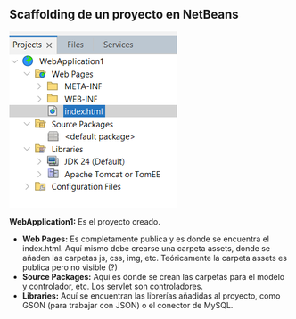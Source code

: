 ## Scaffolding de un proyecto en NetBeans

![alt text](<assets/scaffolding.png>)

**WebApplication1:** Es el proyecto creado.
- **Web Pages:** Es completamente publica y es donde se encuentra el index.html. Aquí mismo debe crearse una carpeta assets, donde se añaden las carpetas js, css, img, etc. Teóricamente la carpeta assets es publica pero no visible (?)
- **Source Packages:** Aquí es donde se crean las carpetas para el modelo y controlador, etc. Los servlet son controladores.
- **Libraries:** Aquí se encuentran las librerías añadidas al proyecto, como GSON (para trabajar con JSON) o el conector de MySQL.